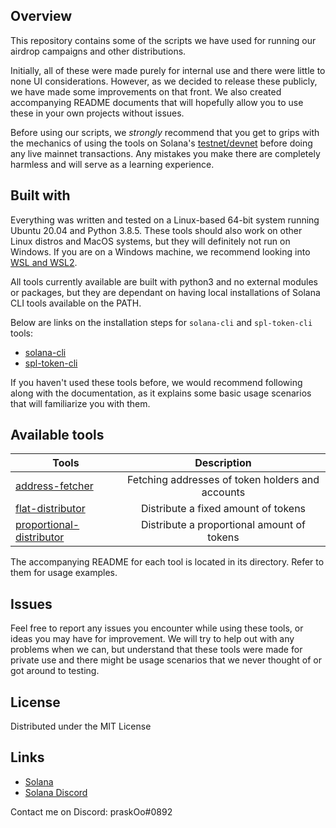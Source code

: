 ## Overview
This repository contains some of the scripts we have used for running our airdrop campaigns and other distributions. 

Initially, all of these were made purely for internal use and there were little to none UI considerations. However, as we decided to release these publicly, we have made some improvements on that front. We also created accompanying README documents that will hopefully allow you to use these in your own projects without issues.

Before using our scripts, we *strongly* recommend that you get to grips with the mechanics of using the tools on Solana's [testnet/devnet](https://docs.solana.com/cluster/rpc-endpoints) before doing any live mainnet transactions. Any mistakes you make there are completely harmless and will serve as a learning experience.


## Built with
Everything was written and tested on a Linux-based 64-bit system running Ubuntu 20.04 and Python 3.8.5. These tools should also work on other Linux distros and MacOS systems, but they will definitely not run on Windows. If you are on a Windows machine, we recommend looking into [WSL and WSL2](https://docs.microsoft.com/en-us/windows/wsl/install-win10).

All tools currently available are built with python3 and no external modules or packages, but they are dependant on having local installations of Solana CLI tools available on the PATH.

Below are links on the installation steps for `solana-cli` and `spl-token-cli` tools:
* [solana-cli](https://docs.solana.com/cli/install-solana-cli-tools)
* [spl-token-cli](https://spl.solana.com/token)

If you haven't used these tools before, we would recommend following along with the documentation, as it explains some basic usage scenarios that will familiarize you with them.

## Available tools
| Tools                    | Description                                      |
|--------------------------|:------------------------------------------------:|
| [address-fetcher](tools/address-fetcher)          | Fetching addresses of token holders and accounts |
| [flat-distributor](tools/flat-distributor)         | Distribute a fixed amount of tokens              |
| [proportional-distributor](tools/proportional-distributor) | Distribute a proportional amount of tokens       |

The accompanying README for each tool is located in its directory. Refer to them for usage examples.

## Issues
Feel free to report any issues you encounter while using these tools, or ideas you may have for improvement. We will try to help out with any problems when we can, but understand that these tools were made for private use and there might be usage scenarios that we never thought of or got around to testing.

## License
Distributed under the MIT License

## Links
* [Solana](https://solana.com/)
* [Solana Discord](https://discord.com/invite/pquxPsq)

Contact me on Discord: praskOo#0892
